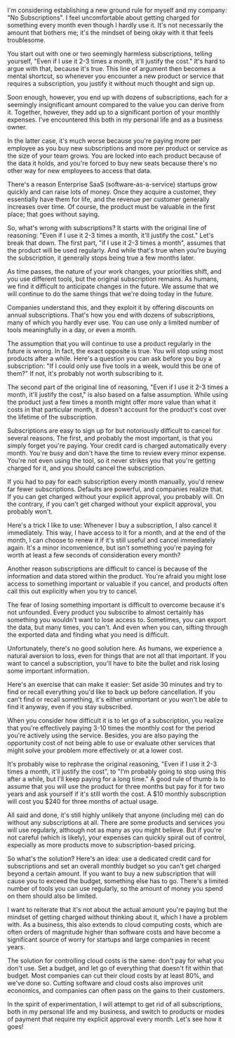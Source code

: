 I'm considering establishing a new ground rule for myself and my company: "No Subscriptions". I feel uncomfortable about getting charged for something every month even though I hardly use it. It's not necessarily the amount that bothers me; it's the mindset of being okay with it that feels troublesome.

You start out with one or two seemingly harmless subscriptions, telling yourself, "Even if I use it 2-3 times a month, it'll justify the cost." It's hard to argue with that, because it's true. This line of argument then becomes a mental shortcut, so whenever you encounter a new product or service that requires a subscription, you justify it without much thought and sign up.

Soon enough, however, you end up with dozens of subscriptions, each for a seemingly insignificant amount compared to the value you can derive from it. Together, however, they add up to a significant portion of your monthly expenses. I've encountered this both in my personal life and as a business owner.

In the latter case, it's much worse because you're paying more per employee as you buy new subscriptions and more per product or service as the size of your team grows. You are locked into each product because of the data it holds, and you're forced to buy new seats because there's no other way for new employees to access that data.

There's a reason Enterprise SaaS (software-as-a-service) startups grow quickly and can raise lots of money. Once they acquire a customer, they essentially have them for life, and the revenue per customer generally increases over time. Of course, the product must be valuable in the first place; that goes without saying.

So, what's wrong with subscriptions? It starts with the original line of reasoning: "Even if I use it 2-3 times a month, it'll justify the cost." Let's break that down. The first part, "if I use it 2-3 times a month", assumes that the product will be used regularly. And while that's true when you're buying the subscription, it generally stops being true a few months later.

As time passes, the nature of your work changes, your priorities shift, and you use different tools, but the original subscription remains. As humans, we find it difficult to anticipate changes in the future. We assume that we will continue to do the same things that we're doing today in the future.

Companies understand this, and they exploit it by offering discounts on annual subscriptions. That's how you end with dozens of subscriptions, many of which you hardly ever use. You can use only a limited number of tools meaningfully in a day, or even a month.

The assumption that you will continue to use a product regularly in the future is wrong. In fact, the exact opposite is true. You will stop using most products after a while. Here's a question you can ask before you buy a subscription: "If I could only use five tools in a week, would this be one of them?" If not, it's probably not worth subscribing to it.

The second part of the original line of reasoning, "Even if I use it 2-3 times a month, it'll justify the cost," is also based on a false assumption. While using the product just a few times a month might offer more value than what it costs in that particular month, it doesn't account for the product's cost over the lifetime of the subscription.

Subscriptions are easy to sign up for but notoriously difficult to cancel for several reasons. The first, and probably the most important, is that you simply forget you're paying. Your credit card is charged automatically every month. You're busy and don't have the time to review every minor expense. You're not even using the tool, so it never strikes you that you're getting charged for it, and you should cancel the subscription.

If you had to pay for each subscription every month manually, you'd renew far fewer subscriptions. Defaults are powerful, and companies realize that. If you can get charged without your explicit approval, you probably will. On the contrary, if you can't get charged without your explicit approval, you probably won't.

Here's a trick I like to use: Whenever I buy a subscription, I also cancel it immediately. This way, I have access to it for a month, and at the end of the month, I can choose to renew it if it's still useful and cancel immediately again. It's a minor inconvenience, but isn't something you're paying for worth at least a few seconds of consideration every month?

Another reason subscriptions are difficult to cancel is because of the information and data stored within the product. You're afraid you might lose access to something important or valuable if you cancel, and products often call this out explicitly when you try to cancel.

The fear of losing something important is difficult to overcome because it's not unfounded. Every product you subscribe to almost certainly has something you wouldn't want to lose access to. Sometimes, you can export the data, but many times, you can't. And even when you can, sifting through the exported data and finding what you need is difficult.

Unfortunately, there's no good solution here. As humans, we experience a natural aversion to loss, even for things that are not all that important. If you want to cancel a subscription, you'll have to bite the bullet and risk losing some important information.

Here's an exercise that can make it easier: Set aside 30 minutes and try to find or recall everything you'd like to back up before cancellation. If you can't find or recall something, it's either unimportant or you won't be able to find it anyway, even if you stay subscribed.

When you consider how difficult it is to let go of a subscription, you realize that you're effectively paying 3-10 times the monthly cost for the period you're actively using the service. Besides, you are also paying the opportunity cost of not being able to use or evaluate other services that might solve your problem more effectively or at a lower cost.

It's probably wise to rephrase the original reasoning, "Even if I use it 2-3 times a month, it'll justify the cost", to "I'm probably going to stop using this after a while, but I'll keep paying for a long time." A good rule of thumb is to assume that you will use the product for three months but pay for it for two years and ask yourself if it's still worth the cost. A $10 monthly subscription will cost you $240 for three months of actual usage.

All said and done, it's still highly unlikely that anyone (including me) can do without any subscriptions at all. There are some products and services you will use regularly, although not as many as you might believe. But if you're not careful (which is likely), your expenses can quickly spiral out of control, especially as more products move to subscription-based pricing.

So what's the solution? Here's an idea: use a dedicated credit card for subscriptions and set an overall monthly budget so you can't get charged beyond a certain amount. If you want to buy a new subscription that will cause you to exceed the budget, something else has to go. There's a limited number of tools you can use regularly, so the amount of money you spend on them should also be limited.

I want to reiterate that it's not about the actual amount you're paying but the mindset of getting charged without thinking about it, which I have a problem with. As a business, this also extends to cloud computing costs, which are often orders of magnitude higher than software costs and have become a significant source of worry for startups and large companies in recent years.

The solution for controlling cloud costs is the same: don't pay for what you don't use. Set a budget, and let go of everything that doesn't fit within that budget. Most companies can cut their cloud costs by at least 80%, and we've done so. Cutting software and cloud costs also improves unit economics, and companies can often pass on the gains to their customers.

In the spirit of experimentation, I will attempt to get rid of all subscriptions, both in my personal life and my business, and switch to products or modes of payment that require my explicit approval every month. Let's see how it goes!
